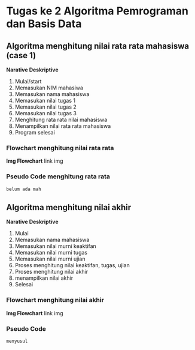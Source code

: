 # Tugas ke 2 Algoritma Pemrograman dan Basis Data

## Algoritma menghitung nilai rata rata mahasiswa (case 1)
**Narative Deskriptive**
1. Mulai/start
2. Memasukan NIM mahasiwa
3. Memasukan nama mahasiswa
4. Memasukan nilai tugas 1
5. Memasukan nilai tugas 2
6. Memasukan nilai tugas 3
7. Menghitung rata rata nilai mahasiswa
8. Menampilkan nilai rata rata mahasiswa
9. Program selesai

### Flowchart menghitung nilai rata rata
**Img Flowchart**
link img


### Pseudo Code menghitung rata rata
```
belum ada mah
```


## Algoritma menghitung nilai akhir
**Narative Deskriptive**
1. Mulai
2. Memasukan nama mahasiswa
3. Memasukan nilai murni keaktifan
4. Memasukan nilai murni tugas
5. Memasukan nilai murni ujian
6. Proses menghitung nilai keaktifan, tugas, ujian
7. Proses menghitung nilai akhir
8. menampilkan nilai akhir
9. Selesai

### Flowchart menghitung nilai akhir
**Img Flowchart**
link img


### Pseudo Code
```
menyusul
```